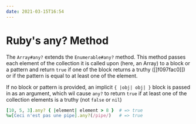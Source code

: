 ```yaml
---
date: 2021-03-15T16:54
---
```


# Ruby's any? Method

The `Array#any?` extends the `Enumerable#any?` method. This method passes each
element of the collection it is called upon (here, an Array) to a block or a
pattern and return `true` if one of the block returns a truthy ([[f097fac0]])
or if the pattern is equal to at least one of the element.

If no block or pattern is provided, an implicit `{ |obj| obj| }` block is
passed in as an argument, which wil cause `any?` to return `true` if at least
one of the collection elements is a truthy (not `false` or `nil`)

```ruby
[10, 5, 3].any? { |element| element > 8 }  # => true
%w[Ceci n'est pas une pipe].any?(/pipe/)   # => true
```
